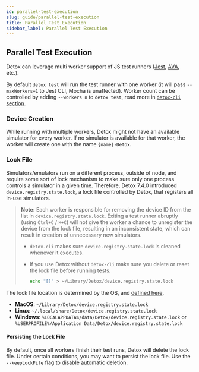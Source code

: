 ```yaml
---
id: parallel-test-execution
slug: guide/parallel-test-execution
title: Parallel Test Execution
sidebar_label: Parallel Test Execution
---
```


## Parallel Test Execution

Detox can leverage multi worker support of JS test runners ([Jest](http://jestjs.io/docs/en/cli#maxworkers-num), [AVA](https://github.com/avajs/ava#process-isolation), etc.).

By default `detox test` will run the test runner with one worker (it will pass `--maxWorkers=1` to Jest CLI, Mocha is unaffected). Worker count can be controlled by adding `--workers n` to `detox test`, read more in [`detox-cli` section](APIRef.DetoxCLI.md#test).

### Device Creation

While running with multiple workers, Detox might not have an available simulator for every worker.
If no simulator is available for that worker, the worker will create one with the name `{name}-Detox`.

### Lock File

Simulators/emulators run on a different process, outside of node, and require some sort of lock mechanism to make sure only one process controls a simulator in a given time. Therefore, Detox 7.4.0 introduced `device.registry.state.lock`, a lock file controlled by Detox, that registers all in-use simulators.

> **Note:** Each worker is responsible for removing the device ID from the list in `device.registry.state.lock`. Exiting a test runner abruptly (using `Ctrl+C` / `⌘+C`) will not give the worker a chance to unregister the device from the lock file, resulting in an inconsistent state, which can result in creation of unnecessary new simulators.
>
> - `detox-cli` makes sure `device.registry.state.lock` is cleaned whenever it executes.
> - If you use Detox without `detox-cli` make sure you delete or reset the lock file before running tests.
>
>   ```sh
>   echo "[]" > ~/Library/Detox/device.registry.state.lock
>   ```

The lock file location is determined by the OS, and [defined here](https://github.com/wix/detox/blob/master/detox/src/utils/appdatapath.js).

- **MacOS**: `~/Library/Detox/device.registry.state.lock`
- **Linux**: `~/.local/share/Detox/device.registry.state.lock`
- **Windows**: `%LOCALAPPDATA%/data/Detox/device.registry.state.lock` or `%USERPROFILE%/Application Data/Detox/device.registry.state.lock`

#### Persisting the Lock File

By default, once all workers finish their test runs, Detox will delete the lock file. Under certain conditions, you may want to persist the lock file. Use the `--keepLockFile` flag to disable automatic deletion.

